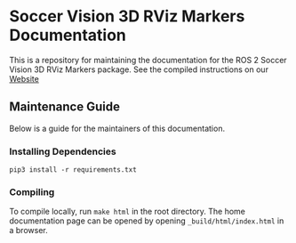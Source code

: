 # Soccer Vision 3D RViz Markers Documentation

This is a repository for maintaining the documentation for the ROS 2 Soccer Vision 3D RViz Markers package.
See the compiled instructions on our [Website](https://soccer-vision-3d-rviz-markers.readthedocs.io)

## Maintenance Guide

Below is a guide for the maintainers of this documentation.

### Installing Dependencies
`pip3 install -r requirements.txt`

### Compiling
To compile locally, run `make html` in the root directory.
The home documentation page can be opened by opening `_build/html/index.html` in a browser.
